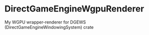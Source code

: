 # DirectGameEngineWgpuRenderer
My WGPU wrapper-renderer for DGEWS (DirectGameEngineWindowingSystem) crate
